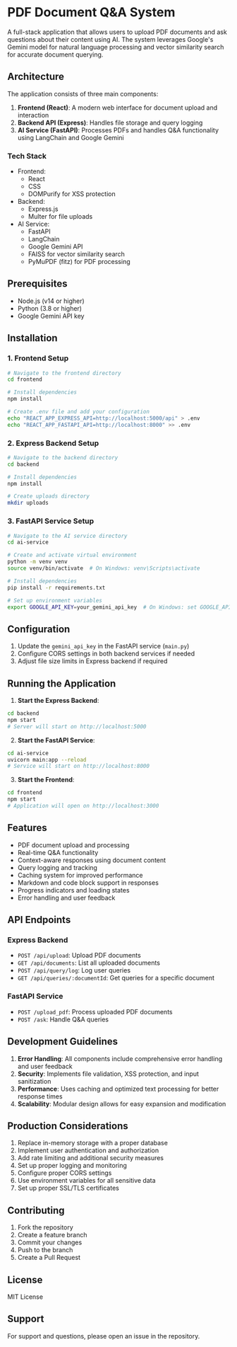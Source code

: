 # PDF Document Q&A System

A full-stack application that allows users to upload PDF documents and ask questions about their content using AI. The system leverages Google's Gemini model for natural language processing and vector similarity search for accurate document querying.

## Architecture

The application consists of three main components:

1. **Frontend (React)**: A modern web interface for document upload and interaction
2. **Backend API (Express)**: Handles file storage and query logging
3. **AI Service (FastAPI)**: Processes PDFs and handles Q&A functionality using LangChain and Google Gemini

### Tech Stack

- Frontend:
  - React
  - CSS
  - DOMPurify for XSS protection
- Backend:
  - Express.js
  - Multer for file uploads
- AI Service:
  - FastAPI
  - LangChain
  - Google Gemini API
  - FAISS for vector similarity search
  - PyMuPDF (fitz) for PDF processing

## Prerequisites

- Node.js (v14 or higher)
- Python (3.8 or higher)
- Google Gemini API key

## Installation

### 1. Frontend Setup

```bash
# Navigate to the frontend directory
cd frontend

# Install dependencies
npm install

# Create .env file and add your configuration
echo "REACT_APP_EXPRESS_API=http://localhost:5000/api" > .env
echo "REACT_APP_FASTAPI_API=http://localhost:8000" >> .env
```

### 2. Express Backend Setup

```bash
# Navigate to the backend directory
cd backend

# Install dependencies
npm install

# Create uploads directory
mkdir uploads
```

### 3. FastAPI Service Setup

```bash
# Navigate to the AI service directory
cd ai-service

# Create and activate virtual environment
python -m venv venv
source venv/bin/activate  # On Windows: venv\Scripts\activate

# Install dependencies
pip install -r requirements.txt

# Set up environment variables
export GOOGLE_API_KEY=your_gemini_api_key  # On Windows: set GOOGLE_API_KEY=your_gemini_api_key
```

## Configuration

1. Update the `gemini_api_key` in the FastAPI service (`main.py`)
2. Configure CORS settings in both backend services if needed
3. Adjust file size limits in Express backend if required

## Running the Application

1. **Start the Express Backend**:
```bash
cd backend
npm start
# Server will start on http://localhost:5000
```

2. **Start the FastAPI Service**:
```bash
cd ai-service
uvicorn main:app --reload
# Service will start on http://localhost:8000
```

3. **Start the Frontend**:
```bash
cd frontend
npm start
# Application will open on http://localhost:3000
```

## Features

- PDF document upload and processing
- Real-time Q&A functionality
- Context-aware responses using document content
- Query logging and tracking
- Caching system for improved performance
- Markdown and code block support in responses
- Progress indicators and loading states
- Error handling and user feedback

## API Endpoints

### Express Backend

- `POST /api/upload`: Upload PDF documents
- `GET /api/documents`: List all uploaded documents
- `POST /api/query/log`: Log user queries
- `GET /api/queries/:documentId`: Get queries for a specific document

### FastAPI Service

- `POST /upload_pdf`: Process uploaded PDF documents
- `POST /ask`: Handle Q&A queries

## Development Guidelines

1. **Error Handling**: All components include comprehensive error handling and user feedback
2. **Security**: Implements file validation, XSS protection, and input sanitization
3. **Performance**: Uses caching and optimized text processing for better response times
4. **Scalability**: Modular design allows for easy expansion and modification

## Production Considerations

1. Replace in-memory storage with a proper database
2. Implement user authentication and authorization
3. Add rate limiting and additional security measures
4. Set up proper logging and monitoring
5. Configure proper CORS settings
6. Use environment variables for all sensitive data
7. Set up proper SSL/TLS certificates

## Contributing

1. Fork the repository
2. Create a feature branch
3. Commit your changes
4. Push to the branch
5. Create a Pull Request

## License

MIT License

## Support

For support and questions, please open an issue in the repository.
